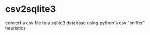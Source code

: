 csv2sqlite3
===========

convert a csv file to a sqlite3 database using python's csv "sniffer" heuristics